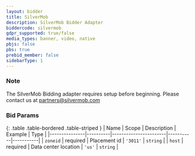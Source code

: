 ```yaml
---
layout: bidder
title: SilverMob
description: SilverMob Bidder Adapter
biddercode: silvermob
gdpr_supported: true/false
media_types: banner, video, native
pbjs: false
pbs: true
prebid_member: false
sidebarType: 1
---
```


### Note

The SilverMob Bidding adapter requires setup before beginning. Please contact us at <partners@silvermob.com>

### Bid Params

{: .table .table-bordered .table-striped }
| Name          | Scope    | Description           | Example   | Type      |
|---------------|----------|-----------------------|-----------|-----------|
| `zoneid`      | required | Placement id         | `'3011'`    | `string` |
| `host`      | required | Data center location         | `'us'`    | `string` |
